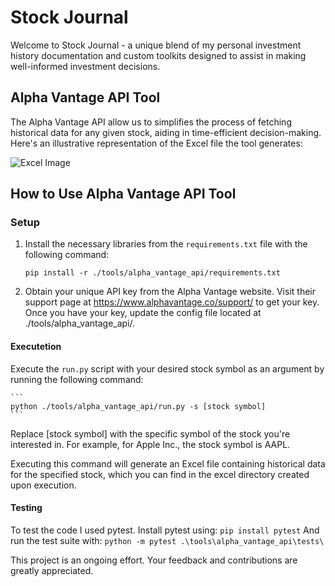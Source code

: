 # Stock Journal

Welcome to Stock Journal - a unique blend of my personal investment history documentation and custom toolkits designed to assist in making well-informed investment decisions.

## Alpha Vantage API Tool

The Alpha Vantage API allow us to simplifies the process of fetching historical data for any given stock, aiding in time-efficient decision-making. Here's an illustrative representation of the Excel file the tool generates:

![Excel Image](https://github.com/IdanRahamimov/stock_journal/blob/main/screenshots/apple_analysis.png)

## How to Use Alpha Vantage API Tool

### Setup

1. Install the necessary libraries from the `requirements.txt` file with the following command:
    ```
    pip install -r ./tools/alpha_vantage_api/requirements.txt
    ```
2. Obtain your unique API key from the Alpha Vantage website. Visit their support page at https://www.alphavantage.co/support/ to get your key. Once you have your key, update the config file located at ./tools/alpha_vantage_api/.

#### Executetion 

Execute the `run.py` script with your desired stock symbol as an argument by running the following command:

    ```
    python ./tools/alpha_vantage_api/run.py -s [stock symbol]
    ```

Replace [stock symbol] with the specific symbol of the stock you're interested in. For example, for Apple Inc., the stock symbol is AAPL.

Executing this command will generate an Excel file containing historical data for the specified stock, which you can find in the excel directory created upon execution.
   
#### Testing
To test the code I used pytest.
Install pytest using:
    ```
    pip install pytest
    ```
And run the test suite with:
    ```
    python -m pytest .\tools\alpha_vantage_api\tests\
    ```

    
This project is an ongoing effort. Your feedback and contributions are greatly appreciated.
